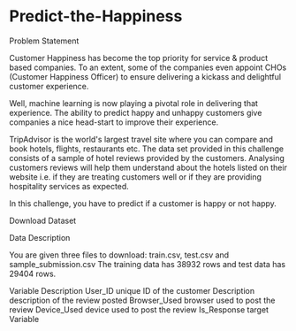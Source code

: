 # Predict-the-Happiness
Problem Statement

Customer Happiness has become the top priority for service & product based companies. To an extent, some of the companies even appoint CHOs (Customer Happiness Officer) to ensure delivering a kickass and delightful customer experience.

Well, machine learning is now playing a pivotal role in delivering that experience. The ability to predict happy and unhappy customers give companies a nice head-start to improve their experience.

TripAdvisor is the world's largest travel site where you can compare and book hotels, flights, restaurants etc. The data set provided in this challenge consists of a sample of hotel reviews provided by the customers. Analysing customers reviews will help them understand about the hotels listed on their website i.e. if they are treating customers well or if they are providing hospitality services as expected.

In this challenge, you have to predict if a customer is happy or not happy.

Download Dataset

Data Description

You are given three files to download: train.csv, test.csv and sample_submission.csv The training data has 38932 rows and test data has 29404 rows.

Variable	Description
User_ID	unique ID of the customer
Description	description of the review posted
Browser_Used	browser used to post the review
Device_Used	device used to post the review
Is_Response	target Variable

